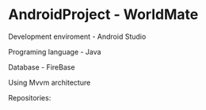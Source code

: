 # AndroidProject - WorldMate
Development enviroment - Android Studio

Programing language - Java

Database - FireBase

Using Mvvm architecture

Repositories:

